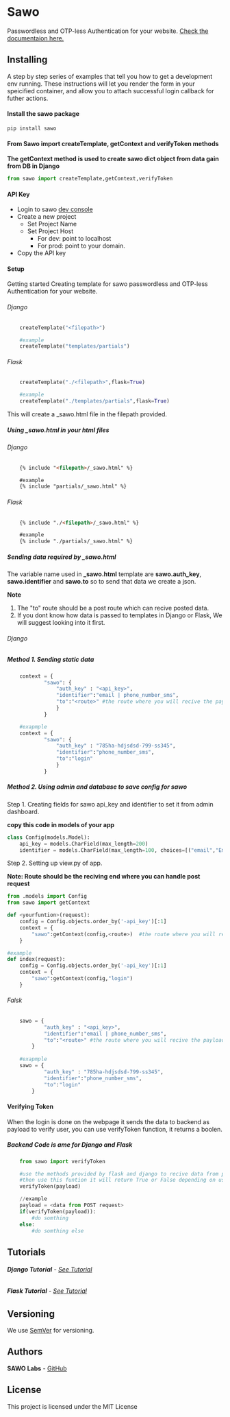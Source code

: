 # Sawo

Passwordless and OTP-less Authentication for your website. [Check the documentaion here.](https://docs.sawolabs.com/sawo/v/0.0.2/)

## Installing

A step by step series of examples that tell you how to get a development env running. These instructions will let you render the form in your speicified container, and allow you to attach successful login callback for futher actions.

#### Install the sawo package

```
pip install sawo
```
#### From Sawo import createTemplate, getContext and verifyToken methods
**The getContext method is used to create sawo dict object from data gain from DB in Django**
```python
from sawo import createTemplate,getContext,verifyToken
```

#### API Key
* Login to sawo [dev console](https://dev.sawolabs.com)
* Create a new project
    * Set Project Name
    * Set Project Host
        *  For dev: point to localhost
        *  For prod: point to your domain.
*  Copy the API key

#### Setup
Getting started Creating template for sawo passwordless and OTP-less Authentication for your website.

###### Django
```python
    createTemplate("<filepath>")

    #example
    createTemplate("templates/partials")
```
###### Flask
```python
    createTemplate("./<filepath>",flask=True)

    #example
    createTemplate("./templates/partials",flask=True)
```

This will create a _sawo.html file in the filepath provided.

##### Using _sawo.html in your html files


###### Django

```html
    {% include "<filepath>/_sawo.html" %}

    #example
    {% include "partials/_sawo.html" %}
```

###### Flask
```html
    {% include "./<filepath>/_sawo.html" %}

    #example
    {% include "./partials/_sawo.html" %}
```


##### Sending data required by _sawo.html
The variable name used in **_sawo.html** template are **sawo.auth_key**, **sawo.identifier** and **sawo.to** so to send that data we create a json.

**Note**
1. The "to" route should be a post route which can recive posted data.
2. If you dont know how data is passed to templates in Django or Flask, We will suggest looking into it first. 

###### Django
##### Method 1. Sending static data

```python
    context = {
            "sawo": {
                "auth_key" : "<api_key>",
                "identifier":"email | phone_number_sms",
                "to":"<route>" #the route where you will recive the payload sent by sdk
                }
            }

    #exapmple
    context = {
            "sawo": {
                "auth_key" : "785ha-hdjsdsd-799-ss345",
                "identifier":"phone_number_sms",
                "to":"login" 
                }
            }
```

##### Method 2. Using admin and database to save config for sawo
Step 1. Creating fields for sawo api_key and identifier to set it from admin dashboard.

**copy this code in models of your app**

```python
class Config(models.Model):
    api_key = models.CharField(max_length=200)
    identifier = models.CharField(max_length=100, choices=[("email","Email"),("phone_number_sms","Phone")])
```

Step 2. Setting up view.py of app.

**Note: Route should be the reciving end where you can handle post request**
```python
from .models import Config
from sawo import getContext

def <yourfuntion>(request):
    config = Config.objects.order_by('-api_key')[:1]
    context = {
        "sawo":getContext(config,<route>)  #the route where you will recive the payload sent by sdk 
    }

#example
def index(request):
    config = Config.objects.order_by('-api_key')[:1]
    context = {
        "sawo":getContext(config,"login")
    }
```

###### Falsk
```python
    sawo = {
            "auth_key" : "<api_key>",
            "identifier":"email | phone_number_sms",
            "to":"<route>" #the route where you will recive the payload sent by sdk
        }
    
    #exapmple
    sawo = {
            "auth_key" : "785ha-hdjsdsd-799-ss345",
            "identifier":"phone_number_sms",
            "to":"login" 
        }
```
#### Verifying Token
When the login is done on the webpage it sends the data to backend as payload to verify user, you can use verifyToken function, it returns a boolen.

##### Backend **Code is ame for Django and Flask**
```python
    from sawo import verifyToken

    #use the methods provided by flask and django to recive data from post request
    #then use this funtion it will return True or False depending on user status
    verifyToken(payload)

    //example
    payload = <data from POST request>
    if(verifyToken(payload)):
        #do somthing
    else:
        #do somthing else
```

## Tutorials

###### **Django Tutorial** - [See Tutorial](https://github.com/sawolab/sawo-python-examples)
###### **Flask Tutorial** - [See Tutorial](https://github.com/sawolab/sawo-python-examples) 

## Versioning
We use [SemVer](http://semver.org/) for versioning.

## Authors
**SAWO Labs** - [GitHub](https://github.com/sawolab)

## License

This project is licensed under the MIT License
